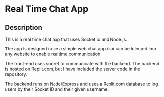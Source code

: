# Real Time Chat App

## Description

This is a real time chat app that uses Socket.io and Node.js.

The app is designed to be a simple web chat app that can be injected into 
any website to enable realtime communication.

The front-end uses socket to communicate with the backend. The backend is 
hosted on Replit.com, but I have included the server code in the repository.

The backend runs on Node/Express and uses a Replit.com database to log users 
by their Socket ID and their given username.